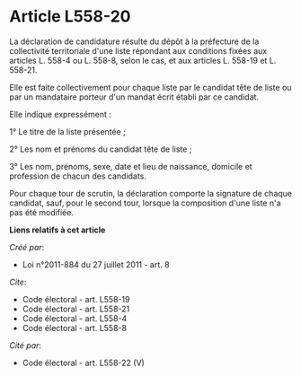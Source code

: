 # Article L558-20

La déclaration de candidature résulte du dépôt à la préfecture de la collectivité territoriale d'une liste répondant aux
conditions fixées aux articles L. 558-4 ou L. 558-8, selon le cas, et aux articles L. 558-19 et L. 558-21. 

Elle est faite collectivement pour chaque liste par le candidat tête de liste ou par un mandataire porteur d'un mandat écrit
établi par ce candidat. 

Elle indique expressément : 

1° Le titre de la liste présentée ; 

2° Les nom et prénoms du candidat tête de liste ; 

3° Les nom, prénoms, sexe, date et lieu de naissance, domicile et profession de chacun des candidats. 

Pour chaque tour de scrutin, la déclaration comporte la signature de chaque candidat, sauf, pour le second tour, lorsque la
composition d'une liste n'a pas été modifiée.

**Liens relatifs à cet article**

_Créé par_:

  - Loi n°2011-884 du 27 juillet 2011 - art. 8

_Cite_:

  - Code électoral - art. L558-19
  - Code électoral - art. L558-21
  - Code électoral - art. L558-4
  - Code électoral - art. L558-8

_Cité par_:

  - Code électoral - art. L558-22 (V)
